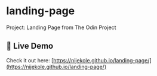 # landing-page
Project: Landing Page from The Odin Project

## 🚀 Live Demo

Check it out here: [https://nijekole.github.io/landing-page/](https://nijekole.github.io/landing-page/)
